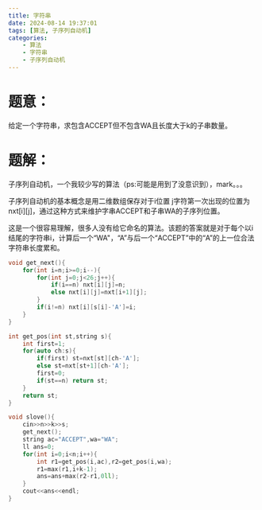 ```yaml
---
title: 字符串
date: 2024-08-14 19:37:01
tags: [算法, 子序列自动机]
categories: 
	- 算法
	- 字符串
	- 子序列自动机
---
```

# 题意：

给定一个字符串，求包含ACCEPT但不包含WA且长度大于k的子串数量。

# 题解：

子序列自动机，一个我较少写的算法（ps:可能是用到了没意识到），mark。。。

子序列自动机的基本概念是用二维数组保存对于i位置 j字符第一次出现的位置为nxt\[i][j]，通过这种方式来维护字串ACCEPT和子串WA的子序列位置。

这是一个很容易理解，很多人没有给它命名的算法。该题的答案就是对于每个以i结尾的字符串i，计算后一个“WA"，“A”与后一个“ACCEPT”中的“A”的上一位合法字符串长度累和。

```cpp
void get_next(){
    for(int i=n;i>=0;i--){
        for(int j=0;j<26;j++){
            if(i==n) nxt[i][j]=n;
            else nxt[i][j]=nxt[i+1][j];
        }
        if(i!=n) nxt[i][s[i]-'A']=i;
    }
}

int get_pos(int st,string s){
    int first=1;
    for(auto ch:s){
        if(first) st=nxt[st][ch-'A'];
        else st=nxt[st+1][ch-'A'];
        first=0;
        if(st==n) return st;
    }
    return st;
}

void slove(){
    cin>>n>>k>>s;
    get_next();
    string ac="ACCEPT",wa="WA";
    ll ans=0;
    for(int i=0;i<n;i++){
        int r1=get_pos(i,ac),r2=get_pos(i,wa);
        r1=max(r1,i+k-1);
        ans=ans+max(r2-r1,0ll);
    }
    cout<<ans<<endl;
}
```

